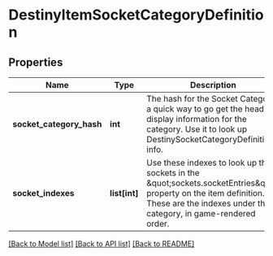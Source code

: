 # DestinyItemSocketCategoryDefinition

## Properties
Name | Type | Description | Notes
------------ | ------------- | ------------- | -------------
**socket_category_hash** | **int** | The hash for the Socket Category: a quick way to go get the header display information for the category. Use it to look up DestinySocketCategoryDefinition info. | [optional] 
**socket_indexes** | **list[int]** | Use these indexes to look up the sockets in the \&quot;sockets.socketEntries\&quot; property on the item definition. These are the indexes under the category, in game-rendered order. | [optional] 

[[Back to Model list]](../README.md#documentation-for-models) [[Back to API list]](../README.md#documentation-for-api-endpoints) [[Back to README]](../README.md)


